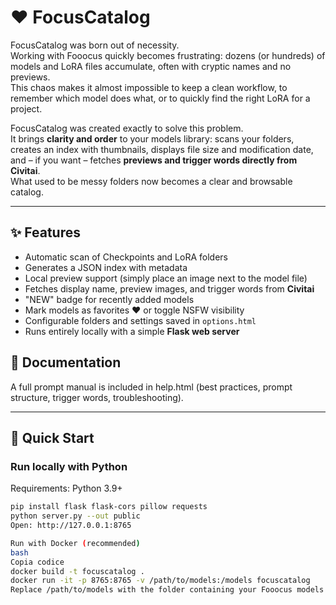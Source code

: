 # ❤️ FocusCatalog

FocusCatalog was born out of necessity.  
Working with Fooocus quickly becomes frustrating: dozens (or hundreds) of models and LoRA files accumulate, often with cryptic names and no previews.  
This chaos makes it almost impossible to keep a clean workflow, to remember which model does what, or to quickly find the right LoRA for a project.

FocusCatalog was created exactly to solve this problem.  
It brings **clarity and order** to your models library: scans your folders, creates an index with thumbnails, displays file size and modification date, and – if you want – fetches **previews and trigger words directly from Civitai**.  
What used to be messy folders now becomes a clear and browsable catalog.

---

## ✨ Features
- Automatic scan of Checkpoints and LoRA folders
- Generates a JSON index with metadata
- Local preview support (simply place an image next to the model file)
- Fetches display name, preview images, and trigger words from **Civitai**
- "NEW" badge for recently added models
- Mark models as favorites ❤️ or toggle NSFW visibility
- Configurable folders and settings saved in `options.html`
- Runs entirely locally with a simple **Flask web server**

## 📖 Documentation
A full prompt manual is included in help.html (best practices, prompt structure, trigger words, troubleshooting).

---

## 🚀 Quick Start

### Run locally with Python
Requirements: Python 3.9+

```bash
pip install flask flask-cors pillow requests
python server.py --out public
Open: http://127.0.0.1:8765

Run with Docker (recommended)
bash
Copia codice
docker build -t focuscatalog .
docker run -it -p 8765:8765 -v /path/to/models:/models focuscatalog
Replace /path/to/models with the folder containing your Fooocus models.
